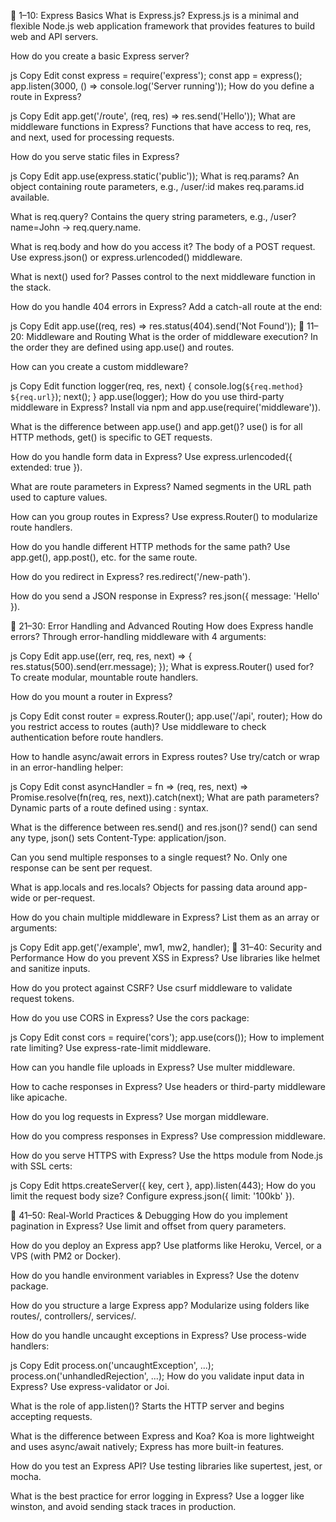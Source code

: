 🔹 1–10: Express Basics
What is Express.js?
Express.js is a minimal and flexible Node.js web application framework that provides features to build web and API servers.

How do you create a basic Express server?

js
Copy
Edit
const express = require('express');
const app = express();
app.listen(3000, () => console.log('Server running'));
How do you define a route in Express?

js
Copy
Edit
app.get('/route', (req, res) => res.send('Hello'));
What are middleware functions in Express?
Functions that have access to req, res, and next, used for processing requests.

How do you serve static files in Express?

js
Copy
Edit
app.use(express.static('public'));
What is req.params?
An object containing route parameters, e.g., /user/:id makes req.params.id available.

What is req.query?
Contains the query string parameters, e.g., /user?name=John → req.query.name.

What is req.body and how do you access it?
The body of a POST request. Use express.json() or express.urlencoded() middleware.

What is next() used for?
Passes control to the next middleware function in the stack.

How do you handle 404 errors in Express?
Add a catch-all route at the end:

js
Copy
Edit
app.use((req, res) => res.status(404).send('Not Found'));
🔹 11–20: Middleware and Routing
What is the order of middleware execution?
In the order they are defined using app.use() and routes.

How can you create a custom middleware?

js
Copy
Edit
function logger(req, res, next) {
  console.log(`${req.method} ${req.url}`);
  next();
}
app.use(logger);
How do you use third-party middleware in Express?
Install via npm and app.use(require('middleware')).

What is the difference between app.use() and app.get()?
use() is for all HTTP methods, get() is specific to GET requests.

How do you handle form data in Express?
Use express.urlencoded({ extended: true }).

What are route parameters in Express?
Named segments in the URL path used to capture values.

How can you group routes in Express?
Use express.Router() to modularize route handlers.

How do you handle different HTTP methods for the same path?
Use app.get(), app.post(), etc. for the same route.

How do you redirect in Express?
res.redirect('/new-path').

How do you send a JSON response in Express?
res.json({ message: 'Hello' }).

🔹 21–30: Error Handling and Advanced Routing
How does Express handle errors?
Through error-handling middleware with 4 arguments:

js
Copy
Edit
app.use((err, req, res, next) => {
  res.status(500).send(err.message);
});
What is express.Router() used for?
To create modular, mountable route handlers.

How do you mount a router in Express?

js
Copy
Edit
const router = express.Router();
app.use('/api', router);
How do you restrict access to routes (auth)?
Use middleware to check authentication before route handlers.

How to handle async/await errors in Express routes?
Use try/catch or wrap in an error-handling helper:

js
Copy
Edit
const asyncHandler = fn => (req, res, next) => Promise.resolve(fn(req, res, next)).catch(next);
What are path parameters?
Dynamic parts of a route defined using : syntax.

What is the difference between res.send() and res.json()?
send() can send any type, json() sets Content-Type: application/json.

Can you send multiple responses to a single request?
No. Only one response can be sent per request.

What is app.locals and res.locals?
Objects for passing data around app-wide or per-request.

How do you chain multiple middleware in Express?
List them as an array or arguments:

js
Copy
Edit
app.get('/example', mw1, mw2, handler);
🔹 31–40: Security and Performance
How do you prevent XSS in Express?
Use libraries like helmet and sanitize inputs.

How do you protect against CSRF?
Use csurf middleware to validate request tokens.

How do you use CORS in Express?
Use the cors package:

js
Copy
Edit
const cors = require('cors');
app.use(cors());
How to implement rate limiting?
Use express-rate-limit middleware.

How can you handle file uploads in Express?
Use multer middleware.

How to cache responses in Express?
Use headers or third-party middleware like apicache.

How do you log requests in Express?
Use morgan middleware.

How do you compress responses in Express?
Use compression middleware.

How do you serve HTTPS with Express?
Use the https module from Node.js with SSL certs:

js
Copy
Edit
https.createServer({ key, cert }, app).listen(443);
How do you limit the request body size?
Configure express.json({ limit: '100kb' }).

🔹 41–50: Real-World Practices & Debugging
How do you implement pagination in Express?
Use limit and offset from query parameters.

How do you deploy an Express app?
Use platforms like Heroku, Vercel, or a VPS (with PM2 or Docker).

How do you handle environment variables in Express?
Use the dotenv package.

How do you structure a large Express app?
Modularize using folders like routes/, controllers/, services/.

How do you handle uncaught exceptions in Express?
Use process-wide handlers:

js
Copy
Edit
process.on('uncaughtException', ...);
process.on('unhandledRejection', ...);
How do you validate input data in Express?
Use express-validator or Joi.

What is the role of app.listen()?
Starts the HTTP server and begins accepting requests.

What is the difference between Express and Koa?
Koa is more lightweight and uses async/await natively; Express has more built-in features.

How do you test an Express API?
Use testing libraries like supertest, jest, or mocha.

What is the best practice for error logging in Express?
Use a logger like winston, and avoid sending stack traces in production.
